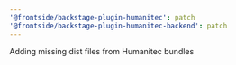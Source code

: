 ```yaml
---
'@frontside/backstage-plugin-humanitec': patch
'@frontside/backstage-plugin-humanitec-backend': patch
---
```


Adding missing dist files from Humanitec bundles
